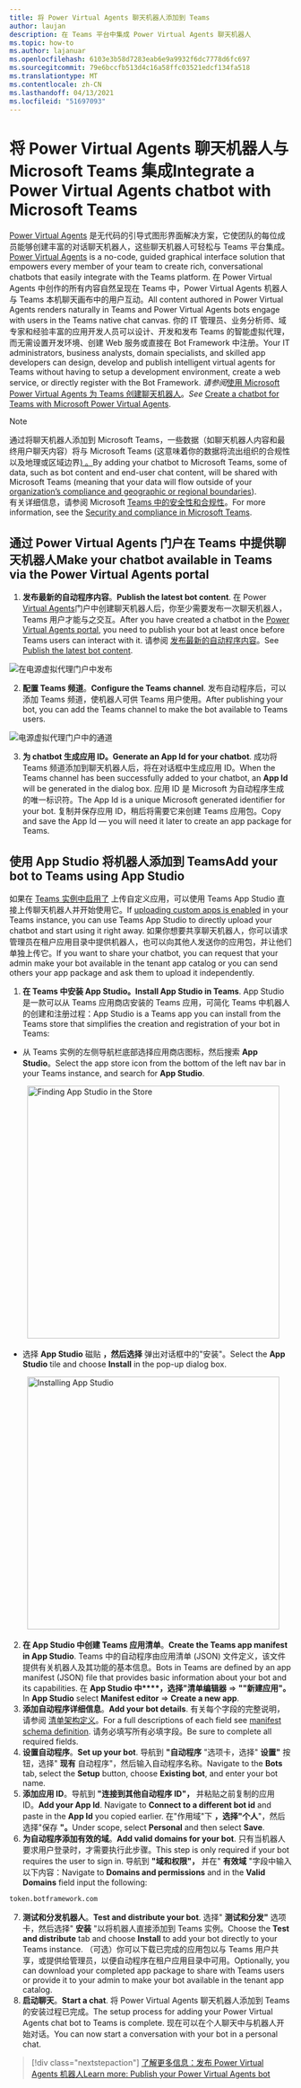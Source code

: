 ```yaml
---
title: 将 Power Virtual Agents 聊天机器人添加到 Teams
author: laujan
description: 在 Teams 平台中集成 Power Virtual Agents 聊天机器人
ms.topic: how-to
ms.author: lajanuar
ms.openlocfilehash: 6103e3b58d7283eab6e9a9932f6dc7778d6fc697
ms.sourcegitcommit: 79e6bccfb513d4c16a58ffc03521edcf134fa518
ms.translationtype: MT
ms.contentlocale: zh-CN
ms.lasthandoff: 04/13/2021
ms.locfileid: "51697093"
---
```

# <a name="integrate-a-power-virtual-agents-chatbot-with-microsoft-teams"></a><span data-ttu-id="f787b-103">将 Power Virtual Agents 聊天机器人与 Microsoft Teams 集成</span><span class="sxs-lookup"><span data-stu-id="f787b-103">Integrate a Power Virtual Agents chatbot with Microsoft Teams</span></span>

<span data-ttu-id="f787b-104">[Power Virtual Agents](/power-virtual-agents/fundamentals-what-is-power-virtual-agents) 是无代码的引导式图形界面解决方案，它使团队的每位成员能够创建丰富的对话聊天机器人，这些聊天机器人可轻松与 Teams 平台集成。</span><span class="sxs-lookup"><span data-stu-id="f787b-104">[Power Virtual Agents](/power-virtual-agents/fundamentals-what-is-power-virtual-agents) is a no-code, guided graphical interface solution that empowers every member of your team to create rich, conversational chatbots that easily integrate with the Teams platform.</span></span> <span data-ttu-id="f787b-105">在 Power Virtual Agents 中创作的所有内容自然呈现在 Teams 中，Power Virtual Agents 机器人与 Teams 本机聊天画布中的用户互动。</span><span class="sxs-lookup"><span data-stu-id="f787b-105">All content authored in Power Virtual Agents renders naturally in Teams and Power Virtual Agents bots engage with users in the Teams native chat canvas.</span></span> <span data-ttu-id="f787b-106">你的 IT 管理员、业务分析师、域专家和经验丰富的应用开发人员可以设计、开发和发布 Teams 的智能虚拟代理，而无需设置开发环境、创建 Web 服务或直接在 Bot Framework 中注册。</span><span class="sxs-lookup"><span data-stu-id="f787b-106">Your IT administrators, business analysts, domain specialists, and skilled app developers can design, develop and publish intelligent virtual agents for Teams without having to setup a development environment, create a web service, or directly register with the Bot Framework.</span></span>  <span data-ttu-id="f787b-107">*请参阅*[使用 Microsoft Power Virtual Agents 为 Teams 创建聊天机器人](../bot-features.md#bots-and-the-microsoft-power-virtual-agents)。</span><span class="sxs-lookup"><span data-stu-id="f787b-107">*See* [Create a chatbot for Teams with Microsoft Power Virtual Agents](../bot-features.md#bots-and-the-microsoft-power-virtual-agents).</span></span>

> [!NOTE]
> <span data-ttu-id="f787b-108">通过将聊天机器人添加到 Microsoft Teams，一些数据（如聊天机器人内容和最终用户聊天内容）将与 Microsoft Teams (这意味着你的数据将流出组织的合规性以及地理或区域边界[) 。](/power-virtual-agents/data-location)</span><span class="sxs-lookup"><span data-stu-id="f787b-108">By adding your chatbot to Microsoft Teams, some of data, such as bot content and end-user chat content, will be shared with Microsoft Teams (meaning that your data will flow outside of your [organization’s compliance and geographic or regional boundaries](/power-virtual-agents/data-location)).</span></span> <br/>
> <span data-ttu-id="f787b-109">有关详细信息，请参阅 Microsoft [Teams 中的安全性和合规性](/MicrosoftTeams/security-compliance-overview)。</span><span class="sxs-lookup"><span data-stu-id="f787b-109">For more information, see the [Security and compliance in Microsoft Teams](/MicrosoftTeams/security-compliance-overview).</span></span>

## <a name="make-your-chatbot-available-in-teams-via-the-power-virtual-agents-portal"></a><span data-ttu-id="f787b-110">通过 Power Virtual Agents 门户在 Teams 中提供聊天机器人</span><span class="sxs-lookup"><span data-stu-id="f787b-110">Make your chatbot available in Teams via the Power Virtual Agents portal</span></span>

1. <span data-ttu-id="f787b-111">**发布最新的自动程序内容**。</span><span class="sxs-lookup"><span data-stu-id="f787b-111">**Publish the latest bot content**.</span></span>  <span data-ttu-id="f787b-112">在 Power [Virtual Agents](https://powervirtualagents.microsoft.com)门户中创建聊天机器人后，你至少需要发布一次聊天机器人，Teams 用户才能与之交互。</span><span class="sxs-lookup"><span data-stu-id="f787b-112">After you have created a chatbot in the [Power Virtual Agents portal](https://powervirtualagents.microsoft.com), you need to publish your bot at least once before Teams users can interact with it.</span></span> <span data-ttu-id="f787b-113">请参阅 [发布最新的自动程序内容](/power-virtual-agents/publication-fundamentals-publish-channels#publish-the-latest-bot-content)。</span><span class="sxs-lookup"><span data-stu-id="f787b-113">See [Publish the latest bot content](/power-virtual-agents/publication-fundamentals-publish-channels#publish-the-latest-bot-content).</span></span>

![在电源虚拟代理门户中发布](../../assets/images/pva-publish.png)

2. <span data-ttu-id="f787b-115">**配置 Teams 频道**。</span><span class="sxs-lookup"><span data-stu-id="f787b-115">**Configure the Teams channel**.</span></span> <span data-ttu-id="f787b-116">发布自动程序后，可以添加 Teams 频道，使机器人可供 Teams 用户使用。</span><span class="sxs-lookup"><span data-stu-id="f787b-116">After publishing your bot, you can add the Teams channel to make the bot available to Teams users.</span></span>

![电源虚拟代理门户中的通道](../../assets/images/pva-channels.png)

3. <span data-ttu-id="f787b-118">**为 chatbot 生成应用 ID。**</span><span class="sxs-lookup"><span data-stu-id="f787b-118">**Generate an App Id for your chatbot**.</span></span>  <span data-ttu-id="f787b-119">成功将 Teams 频道添加到聊天机器人后，将在对话框中生成应用 ID。</span><span class="sxs-lookup"><span data-stu-id="f787b-119">When the Teams channel has been successfully added to your chatbot, an **App Id** will be generated in the dialog box.</span></span> <span data-ttu-id="f787b-120">应用 ID 是 Microsoft 为自动程序生成的唯一标识符。</span><span class="sxs-lookup"><span data-stu-id="f787b-120">The App Id is a unique Microsoft generated identifier for your bot.</span></span>  <span data-ttu-id="f787b-121">复制并保存应用 ID，稍后将需要它来创建 Teams 应用包。</span><span class="sxs-lookup"><span data-stu-id="f787b-121">Copy and save the App Id — you will need it later to create an app package for Teams.</span></span>

## <a name="add-your-bot-to-teams-using-app-studio"></a><span data-ttu-id="f787b-122">使用 App Studio 将机器人添加到 Teams</span><span class="sxs-lookup"><span data-stu-id="f787b-122">Add your bot to Teams using App Studio</span></span>

<span data-ttu-id="f787b-123">如果在 [Teams 实例中启用了](/microsoftteams/admin-settings) 上传自定义应用，可以使用 Teams App Studio 直接上传聊天机器人并开始使用它。</span><span class="sxs-lookup"><span data-stu-id="f787b-123">If [uploading custom apps is enabled](/microsoftteams/admin-settings) in your Teams instance, you can use Teams App Studio to directly upload your chatbot and start using it right away.</span></span> <span data-ttu-id="f787b-124">如果你想要共享聊天机器人，你可以请求管理员在租户应用目录中提供机器人，也可以向其他人发送你的应用包，并让他们单独上传它。</span><span class="sxs-lookup"><span data-stu-id="f787b-124">If you want to share your chatbot, you can request that your admin make your bot available in the tenant app catalog or you can send others your app package and ask them to upload it independently.</span></span>

1. <span data-ttu-id="f787b-125">**在 Teams 中安装 App Studio。**</span><span class="sxs-lookup"><span data-stu-id="f787b-125">**Install App Studio in Teams**.</span></span> <span data-ttu-id="f787b-126">App Studio 是一款可以从 Teams 应用商店安装的 Teams 应用，可简化 Teams 中机器人的创建和注册过程：</span><span class="sxs-lookup"><span data-stu-id="f787b-126">App Studio is a Teams app you can install from the Teams store that simplifies the creation and registration of your bot in Teams:</span></span> 

  * <span data-ttu-id="f787b-127">从 Teams 实例的左侧导航栏底部选择应用商店图标，然后搜索 **App Studio**。</span><span class="sxs-lookup"><span data-stu-id="f787b-127">Select the app store icon from the bottom of the left nav bar in your Teams instance, and search for **App Studio**.</span></span>
>

&emsp;&emsp; <img  width="450px" alt="Finding App Studio in the Store" src="/msteams-docs/msteams-platform/assets/images/get-started/app-studio-store.png"/>   

  * <span data-ttu-id="f787b-128">选择 **App Studio** 磁贴 **，然后选择** 弹出对话框中的"安装"。</span><span class="sxs-lookup"><span data-stu-id="f787b-128">Select the **App Studio** tile and choose **Install** in the pop-up dialog box.</span></span>
>
&emsp;&emsp; <img  width="450px" alt="Installing App Studio" src="../../assets/images/get-started/app-studio-install.png"/>

2. <span data-ttu-id="f787b-129">**在 App Studio 中创建 Teams 应用清单**。</span><span class="sxs-lookup"><span data-stu-id="f787b-129">**Create the Teams app manifest in App Studio**.</span></span>  <span data-ttu-id="f787b-130">Teams 中的自动程序由应用清单 (JSON) 文件定义，该文件提供有关机器人及其功能的基本信息。</span><span class="sxs-lookup"><span data-stu-id="f787b-130">Bots in Teams are defined by an app manifest (JSON) file that provides basic information about your bot and its capabilities.</span></span> <span data-ttu-id="f787b-131">在 **App Studio 中\*\*\*\*，选择"清单编辑器**   =>  **""新建应用"。**</span><span class="sxs-lookup"><span data-stu-id="f787b-131">In **App Studio** select **Manifest editor**  => **Create a new app**.</span></span>
3. <span data-ttu-id="f787b-132">**添加自动程序详细信息**。</span><span class="sxs-lookup"><span data-stu-id="f787b-132">**Add your bot details**.</span></span> <span data-ttu-id="f787b-133">有关每个字段的完整说明，请参阅 [清单架构定义](../../resources/schema/manifest-schema.md)。</span><span class="sxs-lookup"><span data-stu-id="f787b-133">For a full descriptions of each field see [manifest schema definition](../../resources/schema/manifest-schema.md).</span></span> <span data-ttu-id="f787b-134">请务必填写所有必填字段。</span><span class="sxs-lookup"><span data-stu-id="f787b-134">Be sure to complete all required fields.</span></span>
4. <span data-ttu-id="f787b-135">**设置自动程序**。</span><span class="sxs-lookup"><span data-stu-id="f787b-135">**Set up your bot**.</span></span> <span data-ttu-id="f787b-136">导航到 **"自动程序** "选项卡，选择" **设置"** 按钮，选择" **现有** 自动程序"，然后输入自动程序名称。</span><span class="sxs-lookup"><span data-stu-id="f787b-136">Navigate to the **Bots** tab, select the **Setup** button, choose **Existing bot**, and enter your bot name.</span></span>
5. <span data-ttu-id="f787b-137">**添加应用 ID**。导航到 **"连接到其他自动程序 ID"，** 并粘贴之前复制的应用 ID。</span><span class="sxs-lookup"><span data-stu-id="f787b-137">**Add your App Id**. Navigate to **Connect to a different bot id** and paste in the **App Id** you copied earlier.</span></span> <span data-ttu-id="f787b-138">在"作用域"下 **，选择"个人**"，然后选择"保存 **"。**</span><span class="sxs-lookup"><span data-stu-id="f787b-138">Under scope, select **Personal** and then select **Save**.</span></span>
6. <span data-ttu-id="f787b-139">**为自动程序添加有效的域**。</span><span class="sxs-lookup"><span data-stu-id="f787b-139">**Add valid domains for your bot**.</span></span>  <span data-ttu-id="f787b-140">只有当机器人要求用户登录时，才需要执行此步骤。</span><span class="sxs-lookup"><span data-stu-id="f787b-140">This step is only required if your bot requires the user to sign in.</span></span> <span data-ttu-id="f787b-141">导航到 **"域和权限"，** 并在" **有效域** "字段中输入以下内容：</span><span class="sxs-lookup"><span data-stu-id="f787b-141">Navigate to **Domains and permissions** and  in the **Valid Domains** field input the following:</span></span>

```bash
token.botframework.com
```

7.  <span data-ttu-id="f787b-142">**测试和分发机器人**。</span><span class="sxs-lookup"><span data-stu-id="f787b-142">**Test and distribute your bot**.</span></span> <span data-ttu-id="f787b-143">选择" **测试和分发"** 选项卡，然后选择" **安装** "以将机器人直接添加到 Teams 实例。</span><span class="sxs-lookup"><span data-stu-id="f787b-143">Choose the **Test and distribute** tab and choose **Install** to add your bot directly to your Teams instance.</span></span> <span data-ttu-id="f787b-144">（可选）你可以下载已完成的应用包以与 Teams 用户共享，或提供给管理员，以便自动程序在租户应用目录中可用。</span><span class="sxs-lookup"><span data-stu-id="f787b-144">Optionally, you can download your completed app package to share with Teams users or provide it to your admin to make your bot available in the tenant app catalog.</span></span>
8. <span data-ttu-id="f787b-145">**启动聊天**。</span><span class="sxs-lookup"><span data-stu-id="f787b-145">**Start a chat**.</span></span> <span data-ttu-id="f787b-146">将 Power Virtual Agents 聊天机器人添加到 Teams 的安装过程已完成。</span><span class="sxs-lookup"><span data-stu-id="f787b-146">The setup process for adding your Power Virtual Agents chat bot to Teams is complete.</span></span> <span data-ttu-id="f787b-147">现在可以在个人聊天中与机器人开始对话。</span><span class="sxs-lookup"><span data-stu-id="f787b-147">You can now start a conversation with your bot in a personal chat.</span></span>

> [!div class="nextstepaction"]
> [<span data-ttu-id="f787b-148">了解更多信息：发布 Power Virtual Agents 机器人</span><span class="sxs-lookup"><span data-stu-id="f787b-148">Learn more: Publish your Power Virtual Agents bot</span></span>](/power-virtual-agents/publication-fundamentals-publish-channels)
